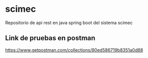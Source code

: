 # scimec
Repositorio de api rest en java spring boot del sistema scimec

## Link de pruebas en postman
https://www.getpostman.com/collections/80ed586719b8351a0d88
